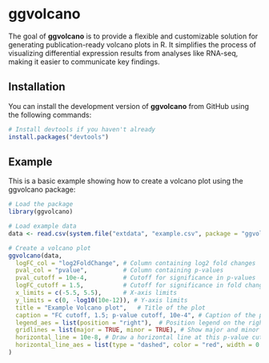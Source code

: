 
<!-- README.md is generated from README.Rmd. Please edit that file -->

# ggvolcano

<!-- badges: start -->
<!-- badges: end -->

The goal of **ggvolcano** is to provide a flexible and customizable
solution for generating publication-ready volcano plots in R. It
simplifies the process of visualizing differential expression results
from analyses like RNA-seq, making it easier to communicate key
findings.

## Installation

You can install the development version of **ggvolcano** from GitHub
using the following commands:

``` r
# Install devtools if you haven't already
install.packages("devtools")
```

## Example

This is a basic example showing how to create a volcano plot using the
ggvolcano package:

``` r
# Load the package
library(ggvolcano)

# Load example data
data <- read.csv(system.file("extdata", "example.csv", package = "ggvolcano"))

# Create a volcano plot
ggvolcano(data,
  logFC_col = "log2FoldChange", # Column containing log2 fold changes
  pval_col = "pvalue",          # Column containing p-values
  pval_cutoff = 10e-4,          # Cutoff for significance in p-values
  logFC_cutoff = 1.5,           # Cutoff for significance in fold change
  x_limits = c(-5.5, 5.5),      # X-axis limits
  y_limits = c(0, -log10(10e-12)), # Y-axis limits
  title = "Example Volcano plot",   # Title of the plot
  caption = "FC cutoff, 1.5; p-value cutoff, 10e-4", # Caption of the plot
  legend_aes = list(position = "right"),  # Position legend on the right
  gridlines = list(major = TRUE, minor = TRUE), # Show major and minor gridlines
  horizontal_line = 10e-8, # Draw a horizontal line at this p-value cutoff
  horizontal_line_aes = list(type = "dashed", color = "red", width = 0.5)  # Aesthetics for horizontal line
)
```
